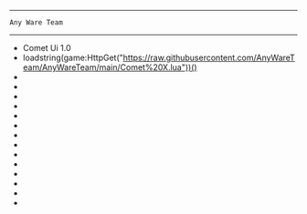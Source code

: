 ---------------------
    Any Ware Team
---------------------

- Comet Ui 1.0
- loadstring(game:HttpGet("https://raw.githubusercontent.com/AnyWareTeam/AnyWareTeam/main/Comet%20X.lua"))()
-
-
-
-
-
-
-
-
-
-
-
-
-
-
